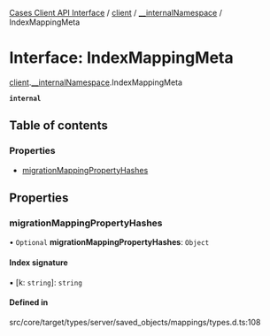 [Cases Client API Interface](../README.md) / [client](../modules/client.md) / [\_\_internalNamespace](../modules/client.__internalNamespace.md) / IndexMappingMeta

# Interface: IndexMappingMeta

[client](../modules/client.md).[__internalNamespace](../modules/client.__internalNamespace.md).IndexMappingMeta

**`internal`**

## Table of contents

### Properties

- [migrationMappingPropertyHashes](client.__internalNamespace.IndexMappingMeta.md#migrationmappingpropertyhashes)

## Properties

### migrationMappingPropertyHashes

• `Optional` **migrationMappingPropertyHashes**: `Object`

#### Index signature

▪ [k: `string`]: `string`

#### Defined in

src/core/target/types/server/saved_objects/mappings/types.d.ts:108
